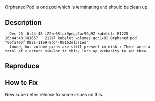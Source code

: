 Orphaned Pod is one pod which is terminating and should be clean up.

## Description

      Dec 25 16:44:48 iZ2ze65lci9pegg2wr99g9Z kubelet: E1225 16:44:48.581657   21207 kubelet_volumes.go:140] Orphaned pod "06fa705f-0821-11e9-8cd4-00163e1071ed"
      found, but volume paths are still present on disk : There were a total of 2 errors similar to this. Turn up verbosity to see them.


## Reproduce


## How to Fix
New kubernetes release fix some issues on this.
